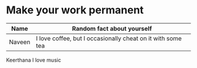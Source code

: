 # Make your work permanent

| Name        | Random fact about yourself     |
|-------------|--------|
| Naveen    | I love coffee, but I occasionally cheat on it with some tea |
Keerthana   I love music
